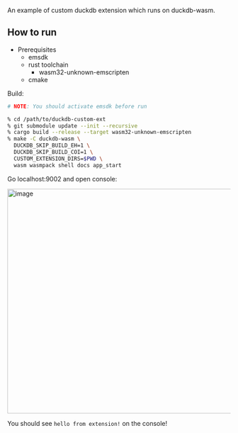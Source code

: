 An example of custom duckdb extension which runs on duckdb-wasm.

## How to run

- Prerequisites
  * emsdk
  * rust toolchain
      - wasm32-unknown-emscripten
  * cmake

Build:
```bash
# NOTE: You should activate emsdk before run

% cd /path/to/duckdb-custom-ext
% git submodule update --init --recursive
% cargo build --release --target wasm32-unknown-emscripten
% make -C duckdb-wasm \
  DUCKDB_SKIP_BUILD_EH=1 \
  DUCKDB_SKIP_BUILD_COI=1 \
  CUSTOM_EXTENSION_DIRS=$PWD \
  wasm wasmpack shell docs app_start
```

Go localhost:9002 and open console:

<img width="507" alt="image" src="https://user-images.githubusercontent.com/6070684/265238826-7930439f-0871-4fc9-8f05-1b8c025b2c2e.png">

You should see `hello from extension!` on the console!
